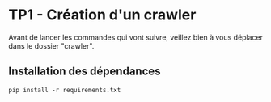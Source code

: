 # TP1 - Création d'un crawler 

Avant de lancer les commandes qui vont suivre, veillez bien à vous déplacer dans le dossier "crawler". 

## Installation des dépendances 

```
pip install -r requirements.txt
```